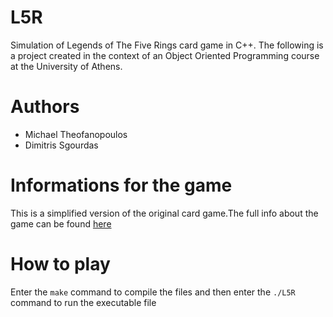 # L5R
Simulation of Legends of The Five Rings card game in C++. The following is a project created in the context of an Object Oriented Programming course at the University of Athens.
# Authors
* Michael Theofanopoulos
* Dimitris Sgourdas
# Informations for the game
This is a simplified version of the original card game.The full info about the game can be found [here](https://en.wikipedia.org/wiki/Legend_of_the_Five_Rings_Roleplaying_Game)
# How to play
Enter the ```make``` command to compile the files and then
enter the ```./L5R``` command to run the executable file


